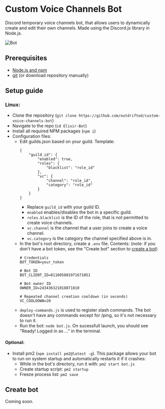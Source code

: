 # Custom Voice Channels Bot
Discord temporary voice channels bot, that allows users to dynamically create and edit their own channels. Made using the Discord.js library in Node.js.

![Bot](https://i.imgur.com/Mhorgh2.gif)

## Prerequisites
* [Node.js and npm](https://nodejs.org/en)
* [git](https://git-scm.com/downloads) (or download repository manually)

## Setup guide
### Linux:
* Clone the repository (``git clone https://github.com/outdrifted/custom-voice-channels-bot``)
* Navigate to the repo (``cd Elixir-Bot``)
* Install all required NPM packages (``npm i``)
* Configuration files:
    * Edit guilds.json based on your guild. Template:
        ```
        {
            "guild_id": {
                "enabled": true,
                "roles": {
                    "blacklist": "role_id"
                },
                "vc": {
                    "channel": "role_id",
                    "category": "role_id"
                }
            }
        }
        ```
        * Replace `guild_id` with your guild ID.
        * `enabled` enables/disables the bot in a specific guild.
        * `roles.blacklist` is the ID of the role, that is not permitted to create voice channels.
        * `vc.channel` is the channel that a user joins to create a voice channel.
        * `vc.category` is the category the channel specified above is in.
    * In the bot's root directory, create a `.env` file. Contents: (note: if you don't have a bot token, see the "Create bot" section to [create a bot](https://discord.com/developers/applications))
        ```
        # Credentials
        BOT_TOKEN=your_token

        # Bot ID
        BOT_CLIENT_ID=811605881971671051

        # Bot owner ID
        OWNER_ID=243436321018871810

        # Repeated channel creation cooldown (in seconds)
        VC_COOLDOWN=20
        ```
    * `deploy-commands.js` is used to register slash commands. The bot doesn't have any commands except for /ping, so it's not necessary to run it.
    * Run the bot: ``node bot.js``. On sucessfull launch, you should see "Ready! Logged in as ..." in the terminal.
#### Optional:
* Install pm2 (``npm install pm2@latest -g``). This package allows your bot to run on system startup and automatically restarts it if it crashes:
    * While in the bot's directory, run it with: ``pm2 start bot.js``
    * Create startup script: ``pm2 startup``
    * Freeze process list: ``pm2 save``

## Create bot
Coming soon.
